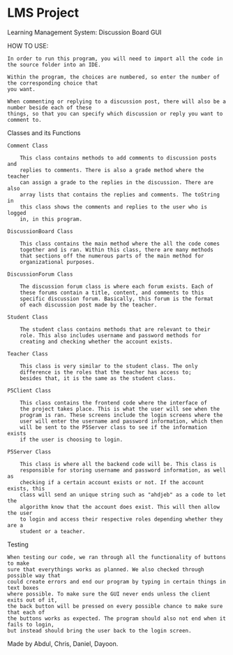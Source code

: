 # LMS Project
Learning Management System: Discussion Board GUI

HOW TO USE:

    In order to run this program, you will need to import all the code in the source folder into an IDE.

    Within the program, the choices are numbered, so enter the number of the corresponding choice that 
    you want.

    When commenting or replying to a discussion post, there will also be a number beside each of these 
    things, so that you can specify which discussion or reply you want to comment to.
    
Classes and its Functions

    Comment Class
    
        This class contains methods to add comments to discussion posts and 
        replies to comments. There is also a grade method where the teacher
        can assign a grade to the replies in the discussion. There are also 
        array lists that contains the replies and comments. The toString in
        this class shows the comments and replies to the user who is logged
        in, in this program.
        
    DiscussionBoard Class
  
        This class contains the main method where the all the code comes 
        together and is ran. Within this class, there are many methods 
        that sections off the numerous parts of the main method for 
        organizational purposes.
        
    DiscussionForum Class
    
        The discussion forum class is where each forum exists. Each of
        these forums contain a title, content, and comments to this 
        specific discussion forum. Basically, this forum is the format
        of each discussion post made by the teacher.
        
    Student Class
    
        The student class contains methods that are relevant to their 
        role. This also includes username and password methods for 
        creating and checking whether the account exists.
        
    Teacher Class
    
        This class is very similar to the student class. The only 
        difference is the roles that the teacher has access to;
        besides that, it is the same as the student class.
        
    P5Client Class
    
        This class contains the frontend code where the interface of
        the project takes place. This is what the user will see when the
        program is ran. These screens include the login screens where the
        user will enter the username and password information, which then
        will be sent to the P5Server class to see if the information exists
        if the user is choosing to login.
        
    P5Server Class
    
        This class is where all the backend code will be. This class is 
        responsible for storing username and password information, as well as
        checking if a certain account exists or not. If the account exists, this
        class will send an unique string such as "ahdjeb" as a code to let the 
        algorithm know that the account does exist. This will then allow the user
        to login and access their respective roles depending whether they are a 
        student or a teacher.
        
Testing 

    When testing our code, we ran through all the functionality of buttons to make
    sure that everythings works as planned. We also checked through possible way that
    could create errors and end our program by typing in certain things in text boxes 
    where possible. To make sure the GUI never ends unless the client exits out of it,
    the back button will be pressed on every possible chance to make sure that each of
    the buttons works as expected. The program should also not end when it fails to login,
    but instead should bring the user back to the login screen.
  
  Made by Abdul, Chris, Daniel, Dayoon.
